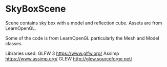 # SkyBoxScene
Scene contains sky box with a model and reflection cube. Assets are from LearnOpenGL. 

Some of the code is from LearnOpenGL particularly the Mesh and Model classes. 

Libraries used:
GLFW 3 https://www.glfw.org/
Assimp https://www.assimp.org/
GLEW http://glew.sourceforge.net/
